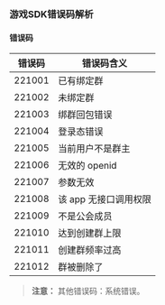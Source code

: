### 游戏SDK错误码解析
#### 错误码

| 错误码 | 错误码含义 |
|---------|---------|
| 221001 | 已有绑定群 | 
| 221002 | 未绑定群 | 
| 221003 | 绑群回包错误 | 
| 221004 | 登录态错误 | 
| 221005 | 当前用户不是群主 | 
| 221006 | 无效的 openid | 
| 221007 | 参数无效 | 
| 221008 | 该 app 无接口调用权限| 
| 221009 | 不是公会成员 | 
| 221010 | 达到创建群上限 | 
| 221011 | 创建群频率过高 | 
| 221012 | 群被删除了 | 
>**注意：**
>其他错误码：系统错误。